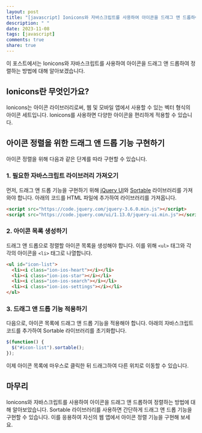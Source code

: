 ```yaml
---
layout: post
title: "[javascript] Ionicons와 자바스크립트를 사용하여 아이콘을 드래그 앤 드롭하여 정렬하는 방법"
description: " "
date: 2023-11-08
tags: [javascript]
comments: true
share: true
---
```


이 포스트에서는 Ionicons와 자바스크립트를 사용하여 아이콘을 드래그 앤 드롭하여 정렬하는 방법에 대해 알아보겠습니다.

## Ionicons란 무엇인가요?

Ionicons는 아이콘 라이브러리로써, 웹 및 모바일 앱에서 사용할 수 있는 벡터 형식의 아이콘 세트입니다. Ionicons를 사용하면 다양한 아이콘을 편리하게 적용할 수 있습니다.

## 아이콘 정렬을 위한 드래그 앤 드롭 기능 구현하기

아이콘 정렬을 위해 다음과 같은 단계를 따라 구현할 수 있습니다.

### 1. 필요한 자바스크립트 라이브러리 가져오기

먼저, 드래그 앤 드롭 기능을 구현하기 위해 [jQuery UI](https://jqueryui.com/)와 [Sortable](https://jqueryui.com/sortable/) 라이브러리를 가져와야 합니다. 아래의 코드를 HTML 파일에 추가하여 라이브러리를 가져옵니다.

```html
<script src="https://code.jquery.com/jquery-3.6.0.min.js"></script>
<script src="https://code.jquery.com/ui/1.13.0/jquery-ui.min.js"></script>
```

### 2. 아이콘 목록 생성하기

드래그 앤 드롭으로 정렬할 아이콘 목록을 생성해야 합니다. 이를 위해 `<ul>` 태그와 각각의 아이콘을 `<li>` 태그로 나열합니다.

```html
<ul id="icon-list">
  <li><i class="ion-ios-heart"></i></li>
  <li><i class="ion-ios-star"></i></li>
  <li><i class="ion-ios-search"></i></li>
  <li><i class="ion-ios-settings"></i></li>
</ul>
```

### 3. 드래그 앤 드롭 기능 적용하기

다음으로, 아이콘 목록에 드래그 앤 드롭 기능을 적용해야 합니다. 아래의 자바스크립트 코드를 추가하여 Sortable 라이브러리를 초기화합니다.

```javascript
$(function() {
  $("#icon-list").sortable();
});
```

이제 아이콘 목록에 마우스로 클릭한 뒤 드래그하여 다른 위치로 이동할 수 있습니다.

## 마무리

Ionicons와 자바스크립트를 사용하여 아이콘을 드래그 앤 드롭하여 정렬하는 방법에 대해 알아보았습니다. Sortable 라이브러리를 사용하면 간단하게 드래그 앤 드롭 기능을 구현할 수 있습니다. 이를 응용하여 자신의 웹 앱에서 아이콘 정렬 기능을 구현해 보세요.